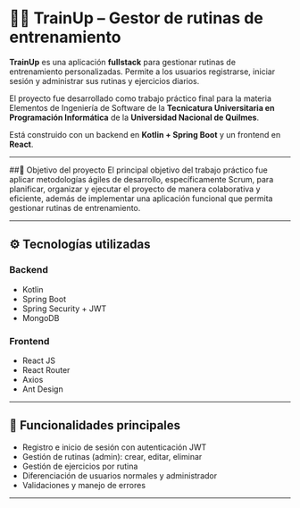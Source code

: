 # 🏋️‍♂️ TrainUp – Gestor de rutinas de entrenamiento

**TrainUp** es una aplicación **fullstack** para gestionar rutinas de entrenamiento personalizadas. Permite a los usuarios registrarse, iniciar sesión y administrar sus rutinas y ejercicios diarios.

El proyecto fue desarrollado como trabajo práctico final para la materia Elementos de Ingeniería de Software de la **Tecnicatura Universitaria en Programación Informática** de la **Universidad Nacional de Quilmes**.

Está construido con un backend en **Kotlin + Spring Boot** y un frontend en **React**.

---

##🎯 Objetivo del proyecto
El principal objetivo del trabajo práctico fue aplicar metodologías ágiles de desarrollo, específicamente Scrum, para planificar, organizar y ejecutar el proyecto de manera colaborativa y eficiente, además de implementar una aplicación funcional que permita gestionar rutinas de entrenamiento.

---

## ⚙️ Tecnologías utilizadas

### Backend
- Kotlin  
- Spring Boot  
- Spring Security + JWT  
- MongoDB  

### Frontend
- React JS  
- React Router  
- Axios  
- Ant Design  

---

## 🔐 Funcionalidades principales

- Registro e inicio de sesión con autenticación JWT  
- Gestión de rutinas (admin): crear, editar, eliminar  
- Gestión de ejercicios por rutina  
- Diferenciación de usuarios normales y administrador  
- Validaciones y manejo de errores  

---
